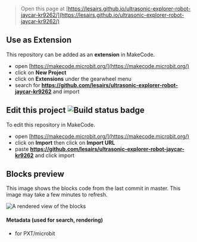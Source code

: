 
> Open this page at [https://lesairs.github.io/ultrasonic-explorer-robot-jaycar-kr9262/](https://lesairs.github.io/ultrasonic-explorer-robot-jaycar-kr9262/)

## Use as Extension

This repository can be added as an **extension** in MakeCode.

* open [https://makecode.microbit.org/](https://makecode.microbit.org/)
* click on **New Project**
* click on **Extensions** under the gearwheel menu
* search for **https://github.com/lesairs/ultrasonic-explorer-robot-jaycar-kr9262** and import

## Edit this project ![Build status badge](https://github.com/lesairs/ultrasonic-explorer-robot-jaycar-kr9262/workflows/MakeCode/badge.svg)

To edit this repository in MakeCode.

* open [https://makecode.microbit.org/](https://makecode.microbit.org/)
* click on **Import** then click on **Import URL**
* paste **https://github.com/lesairs/ultrasonic-explorer-robot-jaycar-kr9262** and click import

## Blocks preview

This image shows the blocks code from the last commit in master.
This image may take a few minutes to refresh.

![A rendered view of the blocks](https://github.com/lesairs/ultrasonic-explorer-robot-jaycar-kr9262/raw/master/.github/makecode/blocks.png)

#### Metadata (used for search, rendering)

* for PXT/microbit
<script src="https://makecode.com/gh-pages-embed.js"></script><script>makeCodeRender("{{ site.makecode.home_url }}", "{{ site.github.owner_name }}/{{ site.github.repository_name }}");</script>
